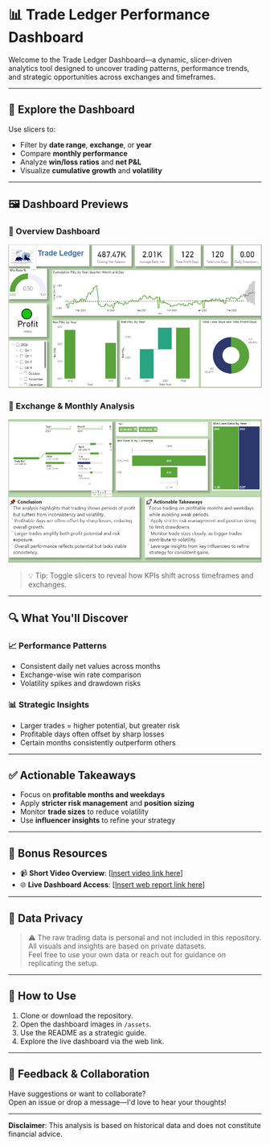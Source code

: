 # 📊 Trade Ledger Performance Dashboard

Welcome to the Trade Ledger Dashboard—a dynamic, slicer-driven analytics tool designed to uncover trading patterns, performance trends, and strategic opportunities across exchanges and timeframes.

---

## 🧭 Explore the Dashboard

Use slicers to:
- Filter by **date range**, **exchange**, or **year**
- Compare **monthly performance**
- Analyze **win/loss ratios** and **net P&L**
- Visualize **cumulative growth** and **volatility**

---

## 🖼️ Dashboard Previews

### 📌 Overview Dashboard
![Trade Ledger Overview](Trade_Leager_Report_1.png)

### 📌 Exchange & Monthly Analysis
![Exchange Analysis](Trade_Leager_Report_2.png)

> 💡 Tip: Toggle slicers to reveal how KPIs shift across timeframes and exchanges.

---

## 🔍 What You'll Discover

### 📈 Performance Patterns
- Consistent daily net values across months
- Exchange-wise win rate comparison
- Volatility spikes and drawdown risks

### 📊 Strategic Insights
- Larger trades = higher potential, but greater risk
- Profitable days often offset by sharp losses
- Certain months consistently outperform others

---

## ✅ Actionable Takeaways

- Focus on **profitable months and weekdays**
- Apply **stricter risk management** and **position sizing**
- Monitor **trade sizes** to reduce volatility
- Use **influencer insights** to refine your strategy

---

## 🎥 Bonus Resources

- 📹 **Short Video Overview**: [[Insert video link here](https://github.com/apeksha1403/Trade-Ledger-Interactive-Dashboard/blob/main/Short%20live%20Report.mp4)]
- 🌐 **Live Dashboard Access**: [[Insert web report link here](https://app.powerbi.com/view?r=eyJrIjoiY2VjNjc4ZWUtOWEwYi00YmE1LTkzZTItZTA2MGYwZTk0MGYyIiwidCI6IjRjZjRmMmViLTliNDctNGNmMS1iZjRhLWIxZjcyZmUwNzM5ZSJ9)]

---

## 🔐 Data Privacy

> ⚠️ The raw trading data is personal and not included in this repository.  
All visuals and insights are based on private datasets.  
Feel free to use your own data or reach out for guidance on replicating the setup.

---

## 📁 How to Use

1. Clone or download the repository.
2. Open the dashboard images in `/assets`.
3. Use the README as a strategic guide.
4. Explore the live dashboard via the web link.

---

## 💬 Feedback & Collaboration

Have suggestions or want to collaborate?  
Open an issue or drop a message—I'd love to hear your thoughts!

---

**Disclaimer**: This analysis is based on historical data and does not constitute financial advice.


